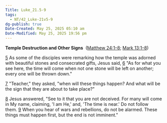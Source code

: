 ```yaml
---
Title: Luke_21.5-9
tags:
  - NT/42_Luke-21v5-9
dg-publish: true
Date-Created: May 25, 2025 05:10 am
Date-Modified: May 25, 2025 19:56 pm
---
```

**Temple Destruction and Other Signs** 
([Matthew 24:1–8](https://www.google.com/url?sa=E&q=https%3A%2F%2Fbiblehub.com%2Fbsb%2Fmatthew%2F24.htm); [Mark 13:1–8](https://www.google.com/url?sa=E&q=https%3A%2F%2Fbiblehub.com%2Fbsb%2Fmark%2F13.htm))

[5](https://www.google.com/url?sa=E&q=https%3A%2F%2Fbiblehub.com%2Fluke%2F21-5.htm) As some of the disciples were remarking how the temple was adorned with beautiful stones and consecrated gifts, Jesus said, [6](https://www.google.com/url?sa=E&q=https%3A%2F%2Fbiblehub.com%2Fluke%2F21-6.htm) "As for what you see here, the time will come when not one stone will be left on another; every one will be thrown down."

[7](https://www.google.com/url?sa=E&q=https%3A%2F%2Fbiblehub.com%2Fluke%2F21-7.htm) "Teacher," they asked, "when will these things happen? And what will be the sign that they are about to take place?"

[8](https://www.google.com/url?sa=E&q=https%3A%2F%2Fbiblehub.com%2Fluke%2F21-8.htm) Jesus answered, "See to it that you are not deceived. For many will come in My name, claiming, 'I am He,' and, 'The time is near.' Do not follow them. [9](https://www.google.com/url?sa=E&q=https%3A%2F%2Fbiblehub.com%2Fluke%2F21-9.htm) When you hear of wars and rebellions, do not be alarmed. These things must happen first, but the end is not imminent."
